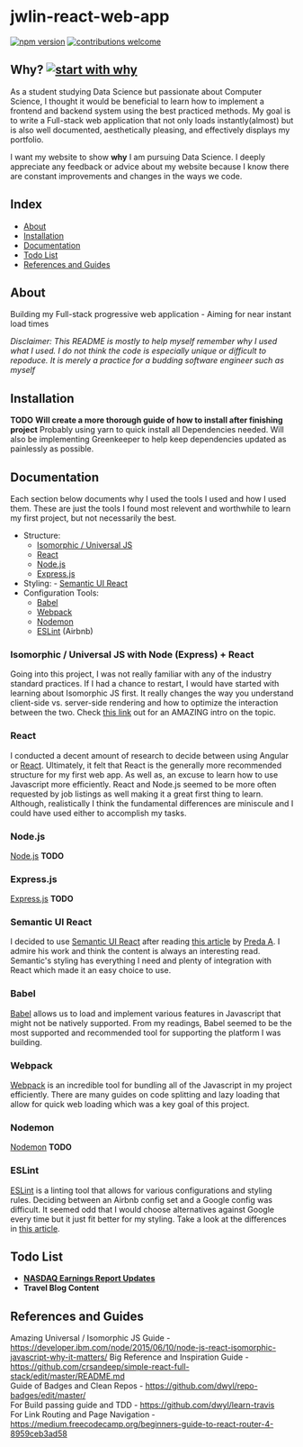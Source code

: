 # jwlin-react-web-app

[![npm version](https://badge.fury.io/js/npm.svg)](https://badge.fury.io/js/npm)
[![contributions welcome](https://img.shields.io/badge/contributions-welcome-brightgreen.svg?style=flat)](https://github.com/jwlin17/jwlin-react/issues)

## Why? [![start with why](https://img.shields.io/badge/start%20with-why%3F-brightgreen.svg?style=flat)](http://www.ted.com/talks/simon_sinek_how_great_leaders_inspire_action)

As a student studying Data Science but passionate about Computer Science, I thought it would be beneficial to learn how to implement a frontend and backend system using the best practiced methods. My goal is to write a Full-stack web application that not only loads instantly(almost) but is also well documented, aesthetically pleasing, and effectively displays my portfolio. 

I want my website to show **why** I am pursuing Data Science. I deeply appreciate any feedback or advice about my website because I know there are constant improvements and changes in the ways we code. 

## Index
- [About](#about)
- [Installation](#installation)
- [Documentation](#documentation)
- [Todo List](#todo-list)
- [References and Guides](#references-and-guides)

## About

Building my Full-stack progressive web application - Aiming for near instant load times

*Disclaimer: This README is mostly to help myself remember why I used what I used. I do not think the code is especially unique or difficult to repoduce. It is merely a practice for a budding software engineer such as myself*

## Installation
**TODO**
**Will create a more thorough guide of how to install after finishing project**
Probably using yarn to quick install all Dependencies needed. Will also be implementing Greenkeeper to help keep dependencies updated as painlessly as possible.

## Documentation

Each section below documents why I used the tools I used and how I used them. These are just the tools I found most relevent and worthwhile to learn my first project, but not necessarily the best.

  - Structure:
    - [Isomorphic / Universal JS](#Isomorphic-/-Universal-JS-with-Node-(Express)-+-React)
    - [React](#react) 
    - [Node.js](#node.js)
    - [Express.js](#express.js)
  -  Styling:
    - [Semantic UI React](#semantic-UI-React)
  - Configuration Tools:
    - [Babel](babel)
    - [Webpack](#webpack)
    - [Nodemon](#nodemon)
    - [ESLint](#eslint) (Airbnb)
      
### Isomorphic / Universal JS with Node (Express) + React

Going into this project, I was not really familiar with any of the industry standard practices. If I had a chance to restart, I would have started with learning about Isomorphic JS first. It really changes the way you understand client-side vs. server-side rendering and how to optimize the interaction between the two. Check [this link](https://developer.ibm.com/node/2015/06/10/node-js-react-isomorphic-javascript-why-it-matters/) out for an AMAZING intro on the topic. 

### React

I conducted a decent amount of research to decide between using Angular or [React](https://reactjs.org/). Ultimately, it felt that React is the generally more recommended structure for my first web app. As well as, an excuse to learn how to use Javascript more efficiently. React and Node.js seemed to be more often requested by job listings as well making it a great first thing to learn. Although, realistically I think the fundamental differences are miniscule and I could have used either to accomplish my tasks.

### Node.js
[Node.js](https://nodejs.org/en/)
**TODO**
### Express.js
[Express.js](https://expressjs.com/)
**TODO**
### Semantic UI React

I decided to use [Semantic UI React](https://react.semantic-ui.com/) after reading [this article](https://medium.com/@Preda/semantic-ui-for-good-looking-looking-elements-5e6645787e99) by [Preda A](https://medium.com/@Preda). I admire his work and think the content is always an interesting read. Semantic's styling has everything I need and plenty of integration with React which made it an easy choice to use.

### Babel

[Babel](https://babeljs.io/) allows us to load and implement various features in Javascript that might not be natively supported. From my readings, Babel seemed to be the most supported and recommended tool for supporting the platform I was building.

### Webpack

[Webpack](https://webpack.js.org/) is an incredible tool for bundling all of the Javascript in my project efficiently. There are many guides on code splitting and lazy loading that allow for quick web loading which was a key goal of this project.

### Nodemon
[Nodemon](https://github.com/remy/nodemon)
**TODO**
### ESLint

[ESLint](https://eslint.org/docs/about/) is a linting tool that allows for various configurations and styling rules. Deciding between an Airbnb config set and a Google config was difficult. It seemed odd that I would choose alternatives against Google every time but it just fit better for my styling. Take a look at the differences in [this article](https://medium.com/@uistephen/style-guides-for-linting-ecmascript-2015-eslint-common-google-airbnb-6c25fd3dff0). 
 
## Todo List
- [**NASDAQ Earnings Report Updates**](https://www.nasdaq.com/earnings/earnings-calendar.aspx)
- **Travel Blog Content**

## References and Guides
    
Amazing Universal / Isomorphic JS Guide - https://developer.ibm.com/node/2015/06/10/node-js-react-isomorphic-javascript-why-it-matters/
Big Reference and Inspiration Guide - https://github.com/crsandeep/simple-react-full-stack/edit/master/README.md    
Guide of Badges and Clean Repos - https://github.com/dwyl/repo-badges/edit/master/    
For Build passing guide and TDD - https://github.com/dwyl/learn-travis    
For Link Routing and Page Navigation - https://medium.freecodecamp.org/beginners-guide-to-react-router-4-8959ceb3ad58
